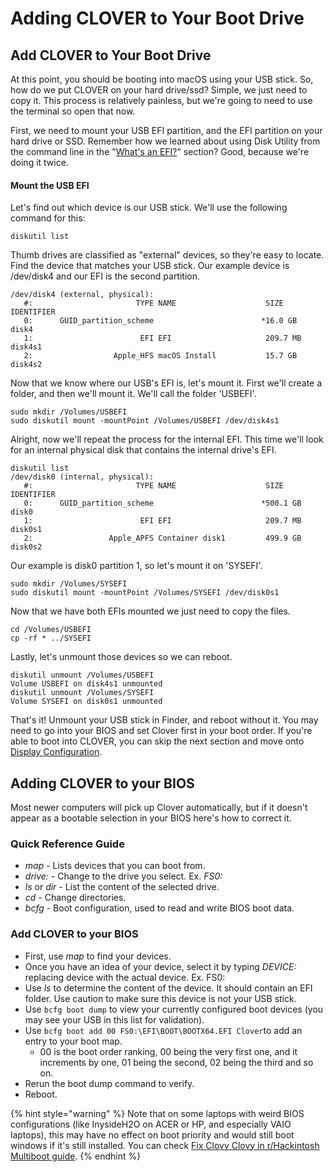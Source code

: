 # Adding CLOVER to Your Boot Drive

## Add CLOVER to Your Boot Drive

At this point, you should be booting into macOS using your USB stick. So, how do we put CLOVER on your hard drive/ssd? Simple, we just need to copy it. This process is relatively painless, but we're going to need to use the terminal so open that now.

First, we need to mount your USB EFI partition, and the EFI partition on your hard drive or SSD. Remember how we learned about using Disk Utility from the command line in the "[What's an EFI?](../useful-skills-terminology/whats-an-efi.md)" section? Good, because we're doing it twice.

#### Mount the USB EFI

Let's find out which device is our USB stick. We'll use the following command for this:

```text
diskutil list
```

Thumb drives are classified as "external" devices, so they're easy to locate. Find the device that matches your USB stick. Our example device is /dev/disk4 and our EFI is the second partition.

```text
/dev/disk4 (external, physical):
   #:                       TYPE NAME                    SIZE       IDENTIFIER
   0:      GUID_partition_scheme                        *16.0 GB    disk4
   1:                        EFI EFI                     209.7 MB   disk4s1
   2:                  Apple_HFS macOS Install           15.7 GB    disk4s2
```

Now that we know where our USB's EFI is, let's mount it. First we'll create a folder, and then we'll mount it. We'll call the folder 'USBEFI'.

```text
sudo mkdir /Volumes/USBEFI
sudo diskutil mount -mountPoint /Volumes/USBEFI /dev/disk4s1
```

Alright, now we'll repeat the process for the internal EFI. This time we'll look for an internal physical disk that contains the internal drive's EFI.

```text
diskutil list
/dev/disk0 (internal, physical):
   #:                       TYPE NAME                    SIZE       IDENTIFIER
   0:      GUID_partition_scheme                        *500.1 GB   disk0
   1:                        EFI EFI                     209.7 MB   disk0s1
   2:                 Apple_APFS Container disk1         499.9 GB   disk0s2
```

Our example is disk0 partition 1, so let's mount it on 'SYSEFI'.

```text
sudo mkdir /Volumes/SYSEFI
sudo diskutil mount -mountPoint /Volumes/SYSEFI /dev/disk0s1
```

Now that we have both EFIs mounted we just need to copy the files.

```text
cd /Volumes/USBEFI
cp -rf * ../SYSEFI
```

Lastly, let's unmount those devices so we can reboot.

```text
diskutil unmount /Volumes/USBEFI
Volume USBEFI on disk4s1 unmounted
diskutil unmount /Volumes/SYSEFI
Volume SYSEFI on disk0s1 unmounted
```

That's it! Unmount your USB stick in Finder, and reboot without it. You may need to go into your BIOS and set Clover first in your boot order. If you're able to boot into CLOVER, you can skip the next section and move onto [Display Configuration](../prepare-install-macos/display-configuration.md).

## Adding CLOVER to your BIOS

Most newer computers will pick up Clover automatically, but if it doesn't appear as a bootable selection in your BIOS here's how to correct it.

### **Quick Reference Guide**

* _map_ - Lists devices that you can boot from.
* _drive:_ - Change to the drive you select. Ex. _FS0:_
* _ls_ or _dir_ - List the content of the selected drive.
* _cd_ - Change directories.
* _bcfg_ - Boot configuration, used to read and write BIOS boot data.

### Add CLOVER to your BIOS

* First, use _map_ to find your devices.
* Once you have an idea of your device, select it by typing _DEVICE:_ replacing device with the actual device. Ex. FS0:
* Use _ls_ to determine the content of the device. It should contain an EFI folder. Use caution to make sure this device is not your USB stick.
* Use `bcfg boot dump` to view your currently configured boot devices \(you may see your USB in this list for validation\).
* Use `bcfg boot add 00 FS0:\EFI\BOOT\BOOTX64.EFI Clover`to add an entry to your boot map.
  * 00 is the boot order ranking, 00 being the very first one, and it increments by one, 01 being the second, 02 being the third and so on.
* Rerun the boot dump command to verify.
* Reboot.

{% hint style="warning" %}
Note that on some laptops with weird BIOS configurations \(like InysideH2O on ACER or HP, and especially VAIO laptops\), this may have no effect on boot priority and would still boot windows if it's still installed. You can check [Fix Clovy Clovy in r/Hackintosh Multiboot guide](https://hackintosh-multiboot.gitbook.io/hackintosh-multiboot/uefi/fix-clovy-clovy).
{% endhint %}

